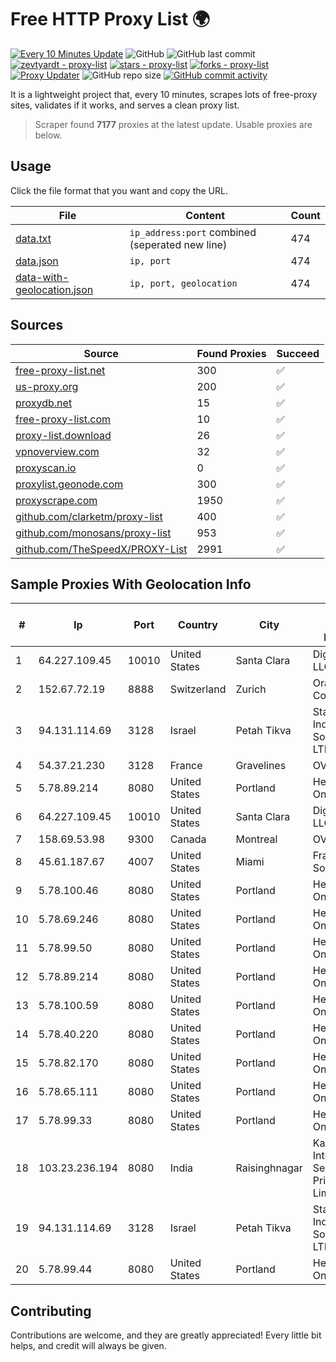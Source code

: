 
# Free HTTP Proxy List 🌍

[![Every 10 Minutes Update](https://github.com/mertguvencli/http-proxy-list/actions/workflows/main.yml/badge.svg?branch=main)](https://github.com/mertguvencli/http-proxy-list/actions/workflows/main.yml)
![GitHub](https://img.shields.io/github/license/mertguvencli/http-proxy-list)
![GitHub last commit](https://img.shields.io/github/last-commit/mertguvencli/http-proxy-list)
[![zevtyardt - proxy-list](https://img.shields.io/static/v1?label=zevtyardt&message=proxy-list&color=blue&logo=github)](https://github.com/zevtyardt/proxy-list "Go to GitHub repo")
[![stars - proxy-list](https://img.shields.io/github/stars/zevtyardt/proxy-list?style=social)](https://github.com/zevtyardt/proxy-list)
[![forks - proxy-list](https://img.shields.io/github/forks/zevtyardt/proxy-list?style=social)](https://github.com/zevtyardt/proxy-list)
[![Proxy Updater](https://github.com/zevtyardt/proxy-list/workflows/Proxy%20Updater/badge.svg)](https://github.com/zevtyardt/proxy-list/actions?query=workflow:"Proxy+Updater")
![GitHub repo size](https://img.shields.io/github/repo-size/zevtyardt/proxy-list)
[![GitHub commit activity](https://img.shields.io/github/commit-activity/m/zevtyardt/proxy-list?logo=commits)](https://github.com/zevtyardt/proxy-list/commits/main)

It is a lightweight project that, every 10 minutes, scrapes lots of free-proxy sites, validates if it works, and serves a clean proxy list.

> Scraper found **7177** proxies at the latest update. Usable proxies are below.

## Usage

Click the file format that you want and copy the URL.

|File|Content|Count|
|----|-------|-----|
|[data.txt](https://raw.githubusercontent.com/mertguvencli/http-proxy-list/main/proxy-list/data.txt)|`ip_address:port` combined (seperated new line)|474|
|[data.json](https://raw.githubusercontent.com/mertguvencli/http-proxy-list/main/proxy-list/data.json)|`ip, port`|474|
|[data-with-geolocation.json](https://raw.githubusercontent.com/mertguvencli/http-proxy-list/main/proxy-list/data-with-geolocation.json)|`ip, port, geolocation`|474|

## Sources

|Source|Found Proxies|Succeed|
|------|-------------|-------|
|[free-proxy-list.net](https://free-proxy-list.net)|300|✅|
|[us-proxy.org](https://www.us-proxy.org)|200|✅|
|[proxydb.net](http://proxydb.net)|15|✅|
|[free-proxy-list.com](https://free-proxy-list.com/?page=&port=&type%5B%5D=http&type%5B%5D=https&up_time=0&search=Search)|10|✅|
|[proxy-list.download](https://www.proxy-list.download/HTTP)|26|✅|
|[vpnoverview.com](https://vpnoverview.com/privacy/anonymous-browsing/free-proxy-servers)|32|✅|
|[proxyscan.io](https://www.proxyscan.io)|0|✅|
|[proxylist.geonode.com](https://proxylist.geonode.com/api/proxy-list?limit=300&page=1&sort_by=lastChecked&sort_type=desc&protocols=http,https)|300|✅|
|[proxyscrape.com](https://api.proxyscrape.com/v2/?request=displayproxies&protocol=http&timeout=10000&country=all&ssl=all&anonymity=all)|1950|✅|
|[github.com/clarketm/proxy-list](https://raw.githubusercontent.com/clarketm/proxy-list/master/proxy-list-raw.txt)|400|✅|
|[github.com/monosans/proxy-list](https://raw.githubusercontent.com/monosans/proxy-list/main/proxies/http.txt)|953|✅|
|[github.com/TheSpeedX/PROXY-List](https://raw.githubusercontent.com/TheSpeedX/PROXY-List/master/http.txt)|2991|✅|


## Sample Proxies With Geolocation Info

|#|Ip|Port|Country|City|Internet Service Provider|
|-|--|----|-------|----|-------------------------|
|1|64.227.109.45|10010|United States|Santa Clara|DigitalOcean, LLC|
|2|152.67.72.19|8888|Switzerland|Zurich|Oracle Corporation|
|3|94.131.114.69|3128|Israel|Petah Tikva|Stark Industries Solutions LTD|
|4|54.37.21.230|3128|France|Gravelines|OVH SAS|
|5|5.78.89.214|8080|United States|Portland|Hetzner Online GmbH|
|6|64.227.109.45|10010|United States|Santa Clara|DigitalOcean, LLC|
|7|158.69.53.98|9300|Canada|Montreal|OVH SAS|
|8|45.61.187.67|4007|United States|Miami|FranTech Solutions|
|9|5.78.100.46|8080|United States|Portland|Hetzner Online GmbH|
|10|5.78.69.246|8080|United States|Portland|Hetzner Online GmbH|
|11|5.78.99.50|8080|United States|Portland|Hetzner Online GmbH|
|12|5.78.89.214|8080|United States|Portland|Hetzner Online GmbH|
|13|5.78.100.59|8080|United States|Portland|Hetzner Online GmbH|
|14|5.78.40.220|8080|United States|Portland|Hetzner Online GmbH|
|15|5.78.82.170|8080|United States|Portland|Hetzner Online GmbH|
|16|5.78.65.111|8080|United States|Portland|Hetzner Online GmbH|
|17|5.78.99.33|8080|United States|Portland|Hetzner Online GmbH|
|18|103.23.236.194|8080|India|Raisinghnagar|Kappa Internet Services Private Limited|
|19|94.131.114.69|3128|Israel|Petah Tikva|Stark Industries Solutions LTD|
|20|5.78.99.44|8080|United States|Portland|Hetzner Online GmbH|



## Contributing

Contributions are welcome, and they are greatly appreciated! Every
little bit helps, and credit will always be given.

